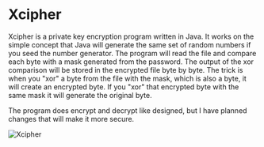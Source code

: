 # Xcipher
Xcipher is a private key encryption program written in Java. It works on the simple concept that Java will generate the same set of random numbers 
if you seed the number generator. The program will read the file and compare each byte with a mask generated from the password. The 
output of the xor comparison will be stored in the encrypted file byte by byte. The trick is when you "xor" a byte from the file with the mask, which is
also a byte, it will create an encrypted byte. If you "xor" that encrypted byte with the same mask it will generate the original byte.

The program does encrypt and decrypt like designed, but I have planned changes that will make it more secure.

![Xcipher](https://github.com/TAllenLucas/xcipher/blob/Master/screenshot.JPG?raw=true)
